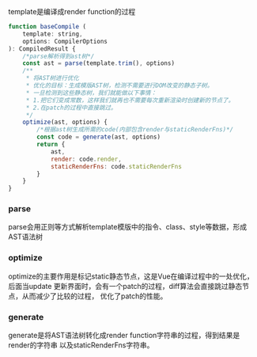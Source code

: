 template是编译成render function的过程
```JavaScript
function baseCompile (
	template: string,
	options: CompilerOptions
): CompiledResult {
	/*parse解析得到ast树*/
	const ast = parse(template.trim(), options)
	/**
	 * 将AST树进行优化
	 * 优化的目标：生成模版AST树，检测不需要进行DOM改变的静态子树。
	 * 一旦检测到这些静态树，我们就能做以下事情：
	 * 1.把它们变成常数，这样我们就再也不需要每次重新渲染时创建新的节点了。
	 * 2.在patch的过程中直接跳过。
	 */
	optimize(ast, options) {
		/*根据ast树生成所需的code(内部包含render与staticRenderFns)*/
		const code = generate(ast, options)
		return {
			ast, 
			render: code.render,
			staticRenderFns: code.staticRenderFns
		}
	}
}
```

### parse
parse会用正则等方式解析template模版中的指令、class、style等数据，形成AST语法树

### optimize
optimize的主要作用是标记static静态节点，这是Vue在编译过程中的一处优化，后面当update
更新界面时，会有一个patch的过程，diff算法会直接跳过静态节点，从而减少了比较的过程，
优化了patch的性能。

### generate
generate是将AST语法树转化成render function字符串的过程，得到结果是render的字符串
以及staticRenderFns字符串。